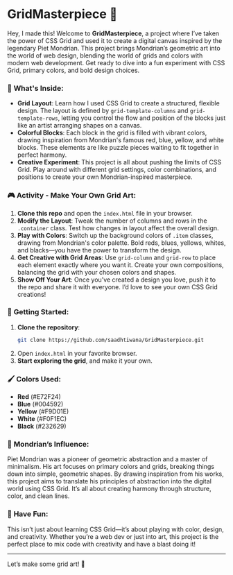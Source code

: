
# GridMasterpiece 🎨

Hey, I made this! Welcome to **GridMasterpiece**, a project where I’ve taken the power of CSS Grid and used it to create a digital canvas inspired by the legendary Piet Mondrian. This project brings Mondrian’s geometric art into the world of web design, blending the world of grids and colors with modern web development. Get ready to dive into a fun experiment with CSS Grid, primary colors, and bold design choices.

### 🌈 **What's Inside:**
- **Grid Layout**: Learn how I used CSS Grid to create a structured, flexible design. The layout is defined by `grid-template-columns` and `grid-template-rows`, letting you control the flow and position of the blocks just like an artist arranging shapes on a canvas.
- **Colorful Blocks**: Each block in the grid is filled with vibrant colors, drawing inspiration from Mondrian's famous red, blue, yellow, and white blocks. These elements are like puzzle pieces waiting to fit together in perfect harmony.
- **Creative Experiment**: This project is all about pushing the limits of CSS Grid. Play around with different grid settings, color combinations, and positions to create your own Mondrian-inspired masterpiece.

### 🎮 **Activity - Make Your Own Grid Art:**
1. **Clone this repo** and open the `index.html` file in your browser.
2. **Modify the Layout**: Tweak the number of columns and rows in the `.container` class. Test how changes in layout affect the overall design.
3. **Play with Colors**: Switch up the background colors of `.item` classes, drawing from Mondrian's color palette. Bold reds, blues, yellows, whites, and blacks—you have the power to transform the design.
4. **Get Creative with Grid Areas**: Use `grid-column` and `grid-row` to place each element exactly where you want it. Create your own compositions, balancing the grid with your chosen colors and shapes.
5. **Show Off Your Art**: Once you’ve created a design you love, push it to the repo and share it with everyone. I’d love to see your own CSS Grid creations!

### 📌 **Getting Started:**
1. **Clone the repository**:
   ```bash
   git clone https://github.com/saadhtiwana/GridMasterpiece.git
   ```
2. Open `index.html` in your favorite browser.
3. **Start exploring the grid**, and make it your own.

### 🖌 **Colors Used**:
- **Red** (#E72F24)
- **Blue** (#004592)
- **Yellow** (#F9D01E)
- **White** (#F0F1EC)
- **Black** (#232629)

### 🎨 **Mondrian’s Influence**:
Piet Mondrian was a pioneer of geometric abstraction and a master of minimalism. His art focuses on primary colors and grids, breaking things down into simple, geometric shapes. By drawing inspiration from his works, this project aims to translate his principles of abstraction into the digital world using CSS Grid. It’s all about creating harmony through structure, color, and clean lines.

### 🚀 **Have Fun**:
This isn’t just about learning CSS Grid—it’s about playing with color, design, and creativity. Whether you’re a web dev or just into art, this project is the perfect place to mix code with creativity and have a blast doing it!

---

Let’s make some grid art! 🎉

